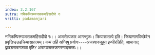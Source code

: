 ```yaml
---
index: 3.2.167
sutra: नमिकम्पिस्म्यजसकमहिंसदीपो रः
vritti: padamanjari

---
```

नमिकम्पिस्म्यजसकमहिंसदीपो रः।। अजसेत्यकार आगन्तुकः। क्रियासातत्ये इति। क्रियाणामविच्छेदेन प्रवृत्तिःउउउक्रियासातत्यम्। कथं तर्हि अग्निषु प्रयोगः----अजस्रानजुहूत इन्धीरन्निति, आधानाद् द्वादशरात्रमजस्रा इति? अत्राप्यजस्रजागरणादजस्राः।।